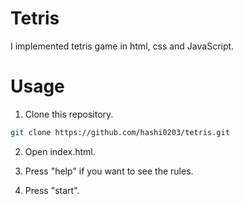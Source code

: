 # Tetris

I implemented tetris game in html, css and JavaScript.

# Usage

1. Clone this repository.

```bash
git clone https://github.com/hashi0203/tetris.git
```

2. Open index.html.

3. Press "help" if you want to see the rules.

4. Press "start".
